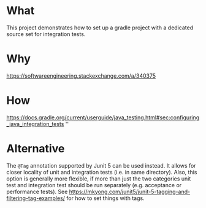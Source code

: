 # What

This project demonstrates how to set up a gradle project with a dedicated source set for integration tests.

# Why

https://softwareengineering.stackexchange.com/a/340375

# How

https://docs.gradle.org/current/userguide/java_testing.html#sec:configuring_java_integration_tests
''
# Alternative

The `@Tag` annotation supported by Junit 5 can be used instead. It allows for closer locality of unit and integration
tests (i.e. in same directory). Also, this option is generally more flexible, if more than just the two categories unit
test and integration test should be run separately (e.g. acceptance or performance tests).
See https://mkyong.com/junit5/junit-5-tagging-and-filtering-tag-examples/ for how to set things with tags.
